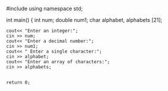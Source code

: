 #include <iostream>
using namespace std;

int main() 
{
    int num;
    double num1;
    char alphabet, alphabets [21];

    cout<< "Enter an integer:";
    cin >> num;
    cout<< "Enter a decimal number:";
    cin >> num1;
    cout<< " Enter a single character:";
    cin >> alphabet;
    cout<< "Enter an array of characters:";
    cin >> alphabets;


    return 0;
